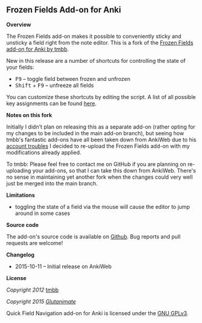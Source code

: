 ## Frozen Fields Add-on for Anki

**Overview**

The Frozen Fields add-on makes it possible to conveniently sticky and unsticky a field right from the note editor. This is a fork of the [Frozen Fields add-on for Anki by tmbb](https://github.com/tmbb/FrozenFields).

New in this release are a number of shortcuts for controlling the state of your fields:

- <kbd>F9</kbd> – toggle field between frozen and unfrozen
- <kbd>Shift</kbd> + <kbd>F9</kbd> – unfreeze all fields

You can customize these shortcuts by editing the script. A list of all possible key assignments can be found [here](http://pyqt.sourceforge.net/Docs/PyQt4/qt.html#Key-enum).

**Notes on this fork**

Initially I didn't plan on releasing this as a separate add-on (rather opting for my changes to be included in the main add-on branch), but seeing how tmbb's fantastic add-ons have all been taken down from AnkiWeb due to his [account troubles](https://anki.tenderapp.com/discussions/add-ons/4950-my-addons-have-become-unavailable-after-account-removal) I decided to re-upload the Frozen Fields add-on with my modifications already applied.

To tmbb: Please feel free to contact me on GitHub if you are planning on re-uploading your add-ons, so that I can take this down from AnkiWeb. There's no sense in maintaining yet another fork when the changes could very well just be merged into the main branch.

**Limitations**

- toggling the state of a field via the mouse will cause the editor to jump around in some cases

**Source code**

The add-on's source code is available on [Github](https://github.com/Glutanimate/FrozenFields). Bug reports and pull requests are welcome!

**Changelog**

- 2015-10-11 – Initial release on AnkiWeb

**License**

*Copyright 2012* [tmbb](https://github.com/tmbb)

*Copyright 2015 [Glutanimate](https://github.com/Glutanimate)*

Quick Field Navigation add-on for Anki is licensed under the [GNU GPLv3](http://www.gnu.de/documents/gpl-3.0.en.html).